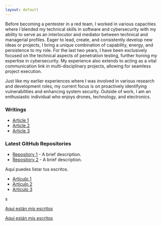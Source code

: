 ```yaml
---
layout: default
---
```



Before becoming a pentester in a red team, I worked in various capacities where I blended my technical skills in software and cybersecurity with my ability to serve as an interlocutor and mediator between technical and managerial profiles. Eager to lead, create, and consistently develop new ideas or projects, I bring a unique combination of capability, energy, and persistence to my role. For the last two years, I have been exclusively focused on the technical aspects of penetration testing, further honing my expertise in cybersecurity. My experience also extends to acting as a vital communication link in multi-disciplinary projects, allowing for seamless project execution.

Just like my earlier experiences where I was involved in various research and development roles, my current focus is on proactively identifying vulnerabilities and enhancing system security. Outside of work, I am an enthusiastic individual who enjoys drones, technology, and electronics.


### Writings

- [Article 1](#)
- [Article 2](#)
- [Article 3](#)


### Latest GitHub Repositories

- [Repository 1](https://github.com/jarvarbin/gophish-mail-alert) - A brief description.
- [Repository 2](https://github.com/yourusername/repository2) - A brief description.




Aquí puedes listar tus escritos.

- [Artículo 1](#)
- [Artículo 2](#)
- [Artículo 3](#)


s

[Aquí están mis escritos](/writings/)





[Aquí están mis escritos](/pages/)
